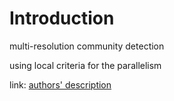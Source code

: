 # Introduction

multi-resolution community detection

using local criteria for the parallelism

link: [authors' description](http://www.elemartelot.org/index.php/research/community-detection/cd-code)
